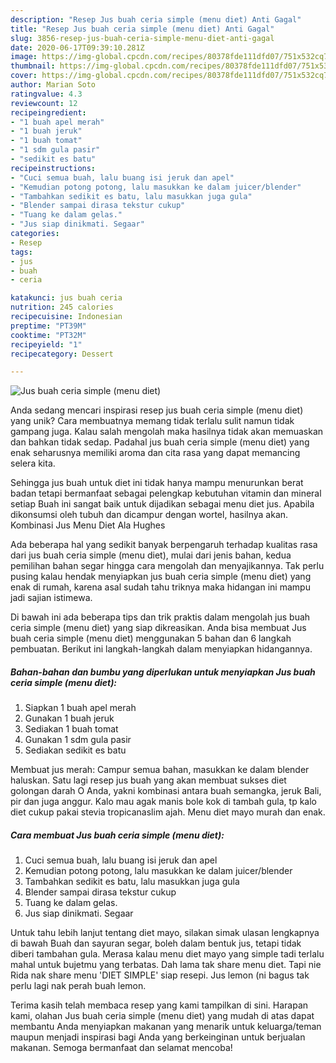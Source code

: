 ```yaml
---
description: "Resep Jus buah ceria simple (menu diet) Anti Gagal"
title: "Resep Jus buah ceria simple (menu diet) Anti Gagal"
slug: 3856-resep-jus-buah-ceria-simple-menu-diet-anti-gagal
date: 2020-06-17T09:39:10.281Z
image: https://img-global.cpcdn.com/recipes/80378fde111dfd07/751x532cq70/jus-buah-ceria-simple-menu-diet-foto-resep-utama.jpg
thumbnail: https://img-global.cpcdn.com/recipes/80378fde111dfd07/751x532cq70/jus-buah-ceria-simple-menu-diet-foto-resep-utama.jpg
cover: https://img-global.cpcdn.com/recipes/80378fde111dfd07/751x532cq70/jus-buah-ceria-simple-menu-diet-foto-resep-utama.jpg
author: Marian Soto
ratingvalue: 4.3
reviewcount: 12
recipeingredient:
- "1 buah apel merah"
- "1 buah jeruk"
- "1 buah tomat"
- "1 sdm gula pasir"
- "sedikit es batu"
recipeinstructions:
- "Cuci semua buah, lalu buang isi jeruk dan apel"
- "Kemudian potong potong, lalu masukkan ke dalam juicer/blender"
- "Tambahkan sedikit es batu, lalu masukkan juga gula"
- "Blender sampai dirasa tekstur cukup"
- "Tuang ke dalam gelas."
- "Jus siap dinikmati. Segaar"
categories:
- Resep
tags:
- jus
- buah
- ceria

katakunci: jus buah ceria 
nutrition: 245 calories
recipecuisine: Indonesian
preptime: "PT39M"
cooktime: "PT32M"
recipeyield: "1"
recipecategory: Dessert

---
```



![Jus buah ceria simple (menu diet)](https://img-global.cpcdn.com/recipes/80378fde111dfd07/751x532cq70/jus-buah-ceria-simple-menu-diet-foto-resep-utama.jpg)

Anda sedang mencari inspirasi resep jus buah ceria simple (menu diet) yang unik? Cara membuatnya memang tidak terlalu sulit namun tidak gampang juga. Kalau salah mengolah maka hasilnya tidak akan memuaskan dan bahkan tidak sedap. Padahal jus buah ceria simple (menu diet) yang enak seharusnya memiliki aroma dan cita rasa yang dapat memancing selera kita.

Sehingga jus buah untuk diet ini tidak hanya mampu menurunkan berat badan tetapi bermanfaat sebagai pelengkap kebutuhan vitamin dan mineral setiap Buah ini sangat baik untuk dijadikan sebagai menu diet jus. Apabila dikonsumsi oleh tubuh dan dicampur dengan wortel, hasilnya akan. Kombinasi Jus Menu Diet Ala Hughes

Ada beberapa hal yang sedikit banyak berpengaruh terhadap kualitas rasa dari jus buah ceria simple (menu diet), mulai dari jenis bahan, kedua pemilihan bahan segar hingga cara mengolah dan menyajikannya. Tak perlu pusing kalau hendak menyiapkan jus buah ceria simple (menu diet) yang enak di rumah, karena asal sudah tahu triknya maka hidangan ini mampu jadi sajian istimewa.


Di bawah ini ada beberapa tips dan trik praktis dalam mengolah jus buah ceria simple (menu diet) yang siap dikreasikan. Anda bisa membuat Jus buah ceria simple (menu diet) menggunakan 5 bahan dan 6 langkah pembuatan. Berikut ini langkah-langkah dalam menyiapkan hidangannya.

<!--inarticleads1-->

##### Bahan-bahan dan bumbu yang diperlukan untuk menyiapkan Jus buah ceria simple (menu diet):

1. Siapkan 1 buah apel merah
1. Gunakan 1 buah jeruk
1. Sediakan 1 buah tomat
1. Gunakan 1 sdm gula pasir
1. Sediakan sedikit es batu


Membuat jus merah: Campur semua bahan, masukkan ke dalam blender haluskan. Satu lagi resep jus buah yang akan membuat sukses diet golongan darah O Anda, yakni kombinasi antara buah semangka, jeruk Bali, pir dan juga anggur. Kalo mau agak manis bole kok di tambah gula, tp kalo diet cukup pakai stevia tropicanaslim ajah. Menu diet mayo murah dan enak. 

<!--inarticleads2-->

##### Cara membuat Jus buah ceria simple (menu diet):

1. Cuci semua buah, lalu buang isi jeruk dan apel
1. Kemudian potong potong, lalu masukkan ke dalam juicer/blender
1. Tambahkan sedikit es batu, lalu masukkan juga gula
1. Blender sampai dirasa tekstur cukup
1. Tuang ke dalam gelas.
1. Jus siap dinikmati. Segaar


Untuk tahu lebih lanjut tentang diet mayo, silakan simak ulasan lengkapnya di bawah Buah dan sayuran segar, boleh dalam bentuk jus, tetapi tidak diberi tambahan gula. Merasa kalau menu diet mayo yang simple tadi terlalu mahal untuk bujetmu yang terbatas. Dah lama tak share menu diet. Tapi nie Rida nak share menu &#39;DIET SIMPLE&#39; siap resepi. Jus lemon (ni bagus tak perlu lagi nak perah buah lemon. 

Terima kasih telah membaca resep yang kami tampilkan di sini. Harapan kami, olahan Jus buah ceria simple (menu diet) yang mudah di atas dapat membantu Anda menyiapkan makanan yang menarik untuk keluarga/teman maupun menjadi inspirasi bagi Anda yang berkeinginan untuk berjualan makanan. Semoga bermanfaat dan selamat mencoba!
